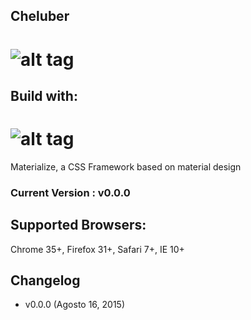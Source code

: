 ## Cheluber

![alt tag](https://raw.githubusercontent.com/OscaRoa/Cheluber/develop/img/cheluber.png)
===========

## Build with:

![alt tag](https://raw.github.com/dogfalo/materialize/master/images/materialize.gif)
===========
Materialize, a CSS Framework based on material design

### Current Version : v0.0.0

## Supported Browsers:
Chrome 35+, Firefox 31+, Safari 7+, IE 10+

## Changelog
- v0.0.0 (Agosto 16, 2015)
